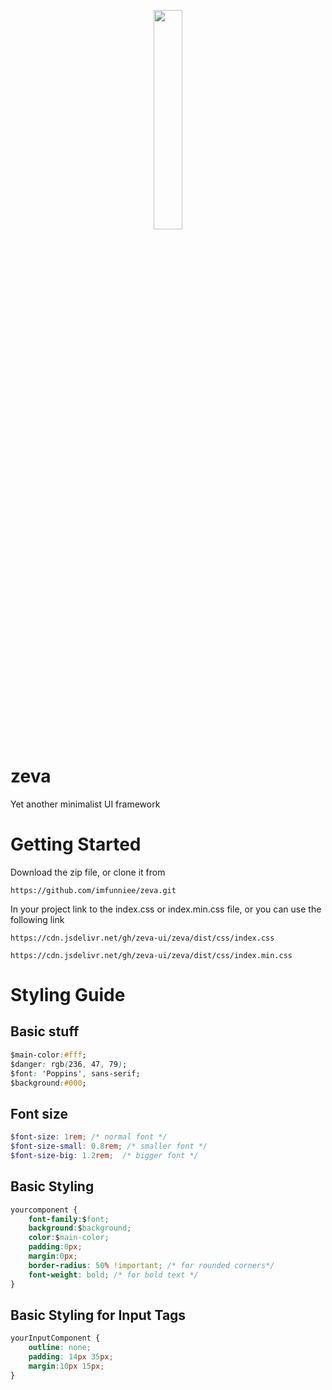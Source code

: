 <p align="center">
  <img src="https://imfunniee.github.io/zeva/image/zeva.png" width="30%">
</p>

# zeva
Yet another minimalist UI framework

# Getting Started

Download the zip file, or clone it from 
```
https://github.com/imfunniee/zeva.git
```  

In your project link to the index.css or index.min.css file, or you can use the following link 
```
https://cdn.jsdelivr.net/gh/zeva-ui/zeva/dist/css/index.css
```
```
https://cdn.jsdelivr.net/gh/zeva-ui/zeva/dist/css/index.min.css
```

# Styling Guide

## Basic stuff

```css
$main-color:#fff;
$danger: rgb(236, 47, 79);
$font: 'Poppins', sans-serif;
$background:#000;
```

## Font size

```scss
$font-size: 1rem; /* normal font */
$font-size-small: 0.8rem; /* smaller font */
$font-size-big: 1.2rem;  /* bigger font */
```

## Basic Styling

```css
yourcomponent {
    font-family:$font;
    background:$background;
    color:$main-color;
    padding:0px;
    margin:0px;
    border-radius: 50% !important; /* for rounded corners*/
    font-weight: bold; /* for bold text */
}
```

## Basic Styling for Input Tags

```css
yourInputComponent {
    outline: none;
    padding: 14px 35px;
    margin:10px 15px;
}
```


